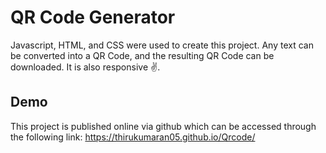 
# QR Code Generator

Javascript, HTML, and CSS were used to create this project. Any text can be converted into a QR Code, and the resulting QR Code can be downloaded. It is also responsive ✌️.


## Demo

This project is published online via github which can be accessed through the following link:
https://thirukumaran05.github.io/Qrcode/


